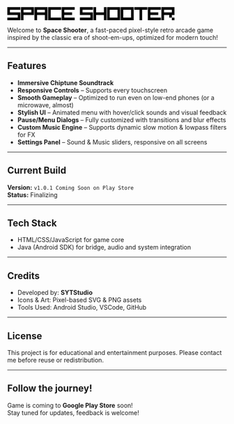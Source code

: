 <img align="center" src="title.png" alt="game_title" height="30" />

Welcome to **Space Shooter**, a fast-paced pixel-style retro arcade game inspired by the classic era of shoot-em-ups, optimized for modern touch!

---

## **Features**
- **Immersive Chiptune Soundtrack**
- **Responsive Controls** – Supports every touchscreen
- **Smooth Gameplay** – Optimized to run even on low-end phones (or a microwave, almost)
- **Stylish UI** – Animated menu with hover/click sounds and visual feedback
- **Pause/Menu Dialogs** – Fully customized with transitions and blur effects
- **Custom Music Engine** – Supports dynamic slow motion & lowpass filters for FX
- **Settings Panel** – Sound & Music sliders, responsive on all screens

---

## **Current Build**
**Version:** `v1.0.1 Coming Soon on Play Store`  
**Status:** Finalizing

---

## **Tech Stack**
- HTML/CSS/JavaScript for game core
- Java (Android SDK) for bridge, audio and system integration

---

## **Credits**
- Developed by: **SYTStudio**
- Icons & Art: Pixel-based SVG & PNG assets
- Tools Used: Android Studio, VSCode, GitHub

---

## **License**
This project is for educational and entertainment purposes. Please contact me before reuse or redistribution.

---

## **Follow the journey!**
Game is coming to **Google Play Store** soon!  
Stay tuned for updates, feedback is welcome!
